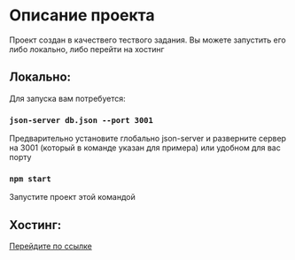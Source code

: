 # Описание проекта

Проект создан в качествего тествого задания. Вы можете запустить его либо локально, либо перейти на хостинг

## Локально:

Для запуска вам потребуется:

### `json-server db.json --port 3001`

Предварительно установите глобально json-server и разверните сервер на 3001 (который в команде указан для примера) или удобном для вас порту

### `npm start`

Запустите проект этой командой

## Хостинг:

[Перейдите по ссылке](https://posts-test-task-two.vercel.app/)
